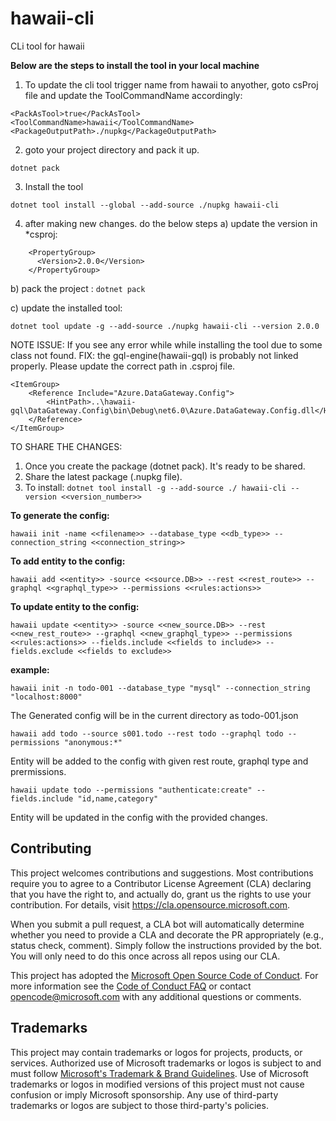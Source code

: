 # hawaii-cli
CLi tool for hawaii

**Below are the steps to install the tool in your local machine**

1. To update the cli tool trigger name from hawaii to anyother, goto csProj file and update the ToolCommandName accordingly:
```
<PackAsTool>true</PackAsTool>
<ToolCommandName>hawaii</ToolCommandName>
<PackageOutputPath>./nupkg</PackageOutputPath>
```

2. goto your project directory and pack it up.
```
dotnet pack
```

3. Install the tool
```
dotnet tool install --global --add-source ./nupkg hawaii-cli
```

4. after making new changes. do the below steps
a) update the version in *csproj: 
```
    <PropertyGroup>
	  <Version>2.0.0</Version>
	</PropertyGroup>
```	
b) pack the project : `dotnet pack`

c) update the installed tool: 
```
dotnet tool update -g --add-source ./nupkg hawaii-cli --version 2.0.0
```

NOTE
ISSUE: If you see any error while while installing the tool due to some class not found. 
FIX: the gql-engine(hawaii-gql) is probably not linked properly.
Please update the correct path in .csproj file.
```
<ItemGroup>
	<Reference Include="Azure.DataGateway.Config">
		<HintPath>..\hawaii-gql\DataGateway.Config\bin\Debug\net6.0\Azure.DataGateway.Config.dll</HintPath>
	</Reference>
</ItemGroup>
```

TO SHARE THE CHANGES:
1) Once you create the package (dotnet pack). It's ready to be shared.
2) Share the latest package (.nupkg file).
3) To install: `dotnet tool install -g --add-source ./ hawaii-cli --version <<version_number>>`



**To generate the config:**
```
hawaii init -name <<filename>> --database_type <<db_type>> --connection_string <<connection_string>>
```
**To add entity to the config:**
```
hawaii add <<entity>> -source <<source.DB>> --rest <<rest_route>> --graphql <<graphql_type>> --permissions <<rules:actions>>
```
**To update entity to the config:**
```
hawaii update <<entity>> -source <<new_source.DB>> --rest <<new_rest_route>> --graphql <<new_graphql_type>> --permissions <<rules:actions>> --fields.include <<fields to include>> --fields.exclude <<fields to exclude>>
```

		
	
**example:**
```	
hawaii init -n todo-001 --database_type "mysql" --connection_string "localhost:8000"
```	
The Generated config will be in the current directory as todo-001.json
```	
hawaii add todo --source s001.todo --rest todo --graphql todo --permissions "anonymous:*"
```
Entity will be added to the config with given rest route, graphql type and prermissions.
```	
hawaii update todo --permissions "authenticate:create" --fields.include "id,name,category"
```
Entity will be updated in the config with the provided changes.



## Contributing

This project welcomes contributions and suggestions.  Most contributions require you to agree to a
Contributor License Agreement (CLA) declaring that you have the right to, and actually do, grant us
the rights to use your contribution. For details, visit https://cla.opensource.microsoft.com.

When you submit a pull request, a CLA bot will automatically determine whether you need to provide
a CLA and decorate the PR appropriately (e.g., status check, comment). Simply follow the instructions
provided by the bot. You will only need to do this once across all repos using our CLA.

This project has adopted the [Microsoft Open Source Code of Conduct](https://opensource.microsoft.com/codeofconduct/).
For more information see the [Code of Conduct FAQ](https://opensource.microsoft.com/codeofconduct/faq/) or
contact [opencode@microsoft.com](mailto:opencode@microsoft.com) with any additional questions or comments.

## Trademarks

This project may contain trademarks or logos for projects, products, or services. Authorized use of Microsoft 
trademarks or logos is subject to and must follow 
[Microsoft's Trademark & Brand Guidelines](https://www.microsoft.com/en-us/legal/intellectualproperty/trademarks/usage/general).
Use of Microsoft trademarks or logos in modified versions of this project must not cause confusion or imply Microsoft sponsorship.
Any use of third-party trademarks or logos are subject to those third-party's policies.

